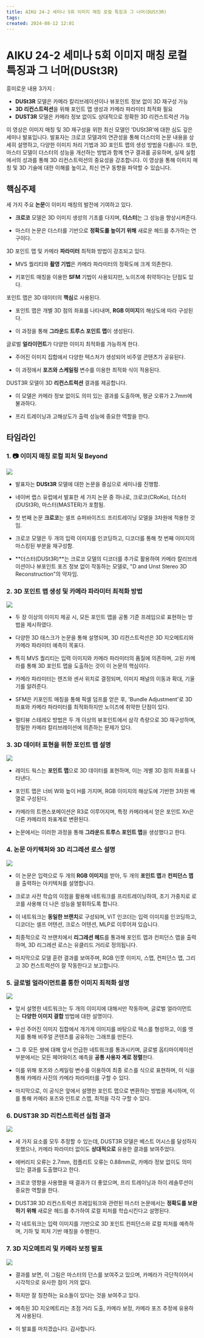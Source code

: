```yaml
---
title: AIKU 24-2 세미나 5회 이미지 매칭 로컬 특징과 그 너머(DUSt3R)
tags:
created: 2024-08-12 12:01
---
```


# AIKU 24-2 세미나 5회 이미지 매칭 로컬 특징과 그 너머(DUSt3R)

흥미로운 내용 3가지 :

- **DUSt3R** 모델은 카메라 칼리브레이션이나 뷰포인트 정보 없이 3D 재구성 가능
- **3D 리컨스트럭션**을 위해 포인트 맵 생성과 카메라 파라미터 최적화 필요
- **DUST3R** 모델은 카메라 정보 없이도 상대적으로 정확한 3D 리컨스트럭션 가능

이 영상은 이미지 매칭 및 3D 재구성을 위한 최신 모델인 'DUSt3R'에 대한 심도 깊은 세미나 발표입니다. 발표자는 크로코 모델과의 연관성을 통해 더스터의 논문 내용을 상세히 설명하고, 다양한 이미지 처리 기법과 3D 포인트 맵의 생성 방법을 다룹니다. 또한, 마스터 모델이 더스터의 성능을 개선하는 방법과 함께 연구 결과를 공유하며, 실제 실험에서의 성과를 통해 3D 리컨스트럭션의 중요성을 강조합니다. 이 영상을 통해 이미지 매칭 및 3D 기술에 대한 이해를 높이고, 최신 연구 동향을 파악할 수 있습니다.

## 핵심주제

세 가지 주요 **논문**이 이미지 매칭의 발전에 기여하고 있다.

- **크로코** 모델은 3D 이미지 생성의 기초를 다지며, **더스터**는 그 성능을 향상시켜준다.

- 마스터 논문은 더스터를 기반으로 **정확도를 높이기 위해** 새로운 헤드를 추가하는 연구이다.


3D 포인트 맵 및 카메라 **파라미터** 최적화 방법이 강조되고 있다.

- MVS 퀄리티와 **촬영 기법**은 카메라 파라미터의 정확도에 크게 의존한다.

- 키포인트 매칭을 이용한 **SFM** 기법이 사용되지만, 노이즈에 취약하다는 단점도 있다.


포인트 맵은 3D 데이터의 **핵심**로 사용된다.

- 포인트 맵은 개별 3D 점의 좌표를 나타내며, **RGB 이미지**의 해상도에 따라 구성된다.

- 이 과정을 통해 **그라운드 트루스 포인트 맵**이 생성된다.


글로벌 **얼라이먼트**가 다양한 이미지 최적화를 가능하게 한다.

- 주어진 이미지 집합에서 다양한 텍스처가 생성되어 비주얼 콘텐츠가 공유된다.

- 이 과정에서 **포즈와 스케일링** 변수를 이용한 최적화 식이 적용된다.


DUST3R 모델이 3D **리컨스트럭션** 결과를 제공합니다.

- 이 모델은 카메라 정보 없이도 의미 있는 결과를 도출하며, 평균 오류가 2.7mm에 불과하다.

- 프리 트레이닝과 고해상도가 출력 성능에 중요한 역할을 한다.


## 타임라인

### 1. 📷 이미지 매칭 로컬 피처 및 Beyond

![](assets/images/a29a1c0e440180f37d7def43e1831112_MD5.jpg)
- 발표자는 **DUSt3R** 모델에 대한 논문을 중심으로 세미나를 진행함.

- 네이버 랩스 유럽에서 발표한 세 가지 논문 중 하나로, 크로코(CRoKo), 더스터(DUSt3R), 마스터(MASTER)가 포함됨.

- 첫 번째 논문 **크로코**는 셀프 슈퍼바이즈드 프리트레이닝 모델을 3차원에 적용한 것임.

- 크로코 모델은 두 개의 입력 이미지를 인코딩하고, 디코더를 통해 첫 번째 이미지의 마스킹된 부분을 재구성함.

- **더스터(DUSt3R)**는 크로코 모델의 디코더를 추가로 활용하여 카메라 칼리브레이션이나 뷰포인트 포즈 정보 없이 작동하는 모델로, "D and Unst Stereo 3D Reconstruction"의 약자임.





### 2. 3D 포인트 맵 생성 및 카메라 파라미터 최적화 방법

![](assets/images/dd23995f5fcc299bdc277a313d0f1b34_MD5.jpg)
- 두 장 이상의 이미지 제공 시, 모든 포인트 맵을 공통 기준 프레임으로 표현하는 방법을 제시하였다.

- 다양한 3D 태스크가 논문을 통해 설명되며, 3D 리컨스트럭션은 3D 지오메트리와 카메라 파라미터 예측이 목표다.

- 특히 MVS 퀄리티는 입력 이미지와 카메라 파라미터의 품질에 의존하며, 고된 카메라를 통해 3D 포인트 맵을 도출하는 것이 이 논문의 핵심이다.

- 카메라 파라미터는 렌즈와 센서 위치로 결정되며, 이미지 패널의 이동과 확대, 기울기를 알려준다.

- SFM은 키포인트 매칭을 통해 픽셀 덤프를 얻은 후, 'Bundle Adjustment'로 3D 좌표와 카메라 파라미터를 최적화하지만 노이즈에 취약한 단점이 있다.

- 멀티뷰 스테레오 방법은 두 개 이상의 뷰포인트에서 삼각 측량으로 3D 재구성하며, 정밀한 카메라 칼리브레이션에 의존하는 문제가 있다.





### 3. 3D 데이터 표현을 위한 포인트 맵 설명

![](assets/images/bbdec62f04957a8e30f46025b658f0e0_MD5.jpg)
- 레이드 웍스는 **포인트 맵**으로 3D 데이터를 표현하며, 이는 개별 3D 점의 좌표를 나타낸다.

- 포인트 맵은 너비 W와 높이 H를 가지며, RGB 이미지의 해상도에 기반한 3차원 배열로 구성된다.

- 카메라의 트랜스포메이션은 R3로 이루어지며, 특정 카메라에서 얻은 포인트 Xn은 다른 카메라의 좌표계로 변환된다.

- 논문에서는 이러한 과정을 통해 **그라운드 트루스 포인트 맵**을 생성했다고 한다.




### 4. 논문 아키텍처와 3D 리그레션 로스 설명

![](assets/images/c19aff675cdb11160ef75e49277c0de7_MD5.jpg)
- 이 논문은 입력으로 두 개의 **RGB 이미지**를 받아, 두 개의 **포인트 맵**과 **컨피던스 맵**을 출력하는 아키텍처를 설명합니다.

- 크로코 사전 학습의 이점을 활용해 네트워크를 프리트레이닝하여, 초기 가중치로 로코를 사용해 더 나은 성능을 발휘하도록 합니다.

- 이 네트워크는 **동일한 브랜치**로 구성되며, ViT 인코더는 입력 이미지를 인코딩하고, 디코더는 셀프 어텐션, 크로스 어텐션, MLP로 이루어져 있습니다.

- 최종적으로 각 브랜치에서 **리그레션 헤드**를 통과해 포인트 맵과 컨피던스 맵을 출력하며, 3D 리그레션 로스는 유클리드 거리로 정의됩니다.

- 마지막으로 모델 훈련 결과를 보여주며, RGB 인풋 이미지, 스맵, 컨피던스 맵, 그리고 3D 컨스트럭션이 잘 작동한다고 보고합니다.




### 5. 글로벌 얼라이먼트를 통한 이미지 최적화 설명

![](assets/images/eecb66e7c42ce9a4efe882f0ecfad753_MD5.jpg)
- 앞서 설명한 네트워크는 두 개의 이미지에 대해서만 작동하며, 글로벌 얼라이먼트는 **다양한 이미지 결합** 방법에 대한 설명이다.

- 우선 주어진 이미지 집합에서 개가게 이미지를 바탕으로 텍스를 형성하고, 이를 엣지를 통해 비주얼 콘텐츠를 공유하는 그래프를 만든다.

- 그 후 모든 쌍에 대해 앞서 언급한 네트워크를 통과시키며, 글로벌 옵티마이제이션 부분에서는 모든 페어와이즈 예측을 **공통 사용자 계로 정렬**한다.

- 이를 위해 포즈와 스케일링 변수를 이용하여 최종 로스를 식으로 표현하며, 이 식을 통해 카메라 사진의 카메라 파라미터를 구할 수 있다.

- 마지막으로, 이 공식은 앞에서 설명한 포인트 맵으로 변환하는 방법을 제시하며, 이를 통해 카메라 포즈와 인트로 스맵, 최적을 각각 구할 수 있다.




### 6. DUST3R 3D 리컨스트럭션 실험 결과

![](assets/images/6215f38fc50da1b840e945854b7dc1cf_MD5.jpg)
- 세 가지 요소를 모두 추정할 수 있는데, DUST3R 모델은 베스트 어시스를 달성하지 못했으나, 카메라 파라미터 없이도 **상대적으로** 유용한 결과를 보여주었다.

- 에버리지 오류는 2.7mm, 컴플리트 오류는 0.88mm로, 카메라 정보 없이도 의미 있는 결과를 도출했다고 한다.

- 크로코 영향을 사용했을 때 결과가 더 좋았으며, 프리 트레이닝과 하이 레솔루션이 중요한 역할을 한다.

- DUST3R 3D 리컨스트럭션 프레임워크와 관련된 마스터 논문에서는 **정확도를 보완하기 위해** 새로운 헤드를 추가하여 로컬 피처를 학습시킨다고 설명된다.

- 각 네트워크는 입력 이미지를 기반으로 3D 포인트 컨피던스와 로컬 피처를 예측하며, 기하 및 피처 기반 매칭을 수행한다.





### 7. 3D 지오메트리 및 카메라 보정 발표

![](assets/images/46955e7bc31c0660aa361ebcfce99230_MD5.jpg)
- 결과를 보면, 이 그림은 마스터의 던스를 보여주고 있으며, 카메라가 극단적이어서 시각적으로 유사한 점이 거의 없다.

- 하지만 잘 칭찬하는 요소들이 있다는 것을 보여주고 있다.

- 예측된 3D 지오메트리는 초점 거리 도출, 카메라 보정, 카메라 포즈 추정에 유용하게 사용된다.

- 이 발표를 마치겠습니다. 감사합니다.


